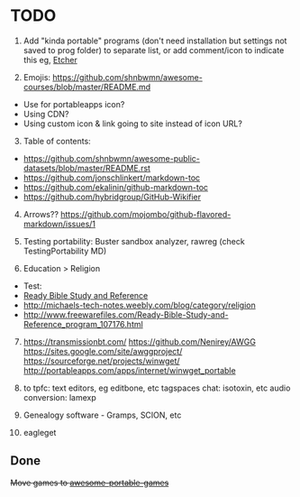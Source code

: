  
# TODO

1. Add "kinda portable" programs (don't need installation but settings not saved to prog folder)
to separate list, or add comment/icon to indicate this
eg, [Etcher](https://www.portablefreeware.com/forums/viewtopic.php?p=84074)

2. Emojis: https://github.com/shnbwmn/awesome-courses/blob/master/README.md
  * Use for portableapps icon?
  * Using CDN?
  * Using custom icon & link going to site instead of icon URL?

3. Table of contents:
 * https://github.com/shnbwmn/awesome-public-datasets/blob/master/README.rst
 * https://github.com/jonschlinkert/markdown-toc
 * https://github.com/ekalinin/github-markdown-toc
 * https://github.com/hybridgroup/GitHub-Wikifier

4. Arrows?? https://github.com/mojombo/github-flavored-markdown/issues/1

5. Testing portability: Buster sandbox analyzer, rawreg (check TestingPortability MD)

6. Education > Religion
  * Test: 
  * [Ready Bible Study and Reference](http://www.softpedia.com/get/Others/Home-Education/Ready-Bible-Study-and-Reference.shtml)
  * http://michaels-tech-notes.weebly.com/blog/category/religion
  * http://www.freewarefiles.com/Ready-Bible-Study-and-Reference_program_107176.html
  
7. https://transmissionbt.com/
https://github.com/Nenirey/AWGG
https://sites.google.com/site/awggproject/
https://sourceforge.net/projects/winwget/
http://portableapps.com/apps/internet/winwget_portable

8. to tpfc: text editors, eg editbone, etc
tagspaces
chat: isotoxin, etc
audio conversion: lamexp

9. Genealogy software - Gramps, SCION, etc

10. eagleget

## Done

<s>Move games to [awesome-portable-games](https://github.com/shnbwmn/awesome-portable-games)</s>
